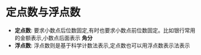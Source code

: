 # 定点数与浮点数
* __定点数__: 要求小数点后位数固定,有时也要求小数点前位数固定。比如银行常用的金额表示,小数点后面表示 __角分__
* __浮点数__: 浮点数则是基于科学计数法表示,定点数也可以用浮点数表示法表示 
